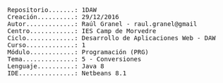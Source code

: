 <pre>
Repositorio.......: 1DAW
Creación..........: 29/12/2016
Autor.............: Raúl Granel - raul.granel@gmail
Centro............: IES Camp de Morvedre
Ciclo.............: Desarrollo de Aplicaciones Web - DAW
Curso.............: 1
Módulo............: Programación (PRG)
Tema..............: 5 - Conversiones
Lenguaje..........: Java 8
IDE...............: Netbeans 8.1
<pre>
